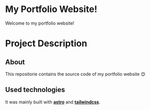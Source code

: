 # My Portfolio Website!

Welcome to my portfolio website!

# Project Description

## About

This repositorie contains the source code of my portfolio website :blush:

## Used technologies

It was mainly built with [**astro**](https://astro.build/) and [**tailwindcss**](https://tailwindcss.com/).
